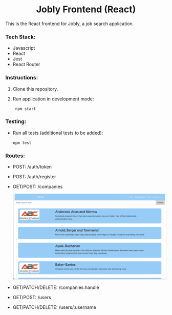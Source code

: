 # <div align="center">
  <h1 align="center">
    Jobly Frontend (React)
  </h1>
</div>

This is the React frontend for Jobly, a job search application.

### Tech Stack:
* Javascript
* React
* Jest
* React Router

### Instructions:

1. Clone this repository.
2. Run application in development mode:

        npm start
### Testing:
   
* Run all tests (additional tests to be added):

      npm test
### Routes:

* POST: /auth/token 

* POST: /auth/register

* GET/POST: /companies

  ![companies page](/screenshots/companies.png?raw=true "companies page")

* GET/PATCH/DELETE: /companies:handle

* GET/POST: /users

* GET/PATCH/DELETE: /users/:username

